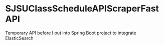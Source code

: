 # SJSUClassScheduleAPIScraperFastAPI
Temporary API before I put into Spring Boot project to integrate ElasticSearch
